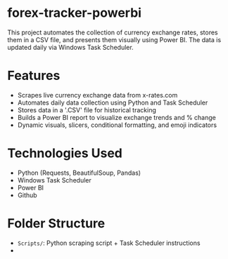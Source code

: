 # forex-tracker-powerbi

This project automates the collection of currency exchange rates, stores them in a CSV file, and presents them visually using Power BI. The data is updated daily via Windows Task Scheduler.

# Features

- Scrapes live currency exchange data from x-rates.com
- Automates daily data collection using Python and Task Scheduler
- Stores data in a '.CSV' file for historical tracking
- Builds a Power BI report to visualize exchange trends and % change
- Dynamic visuals, slicers, conditional formatting, and emoji indicators

# Technologies Used
- Python (Requests, BeautifulSoup, Pandas)
- Windows Task Scheduler
- Power BI
- Github

# Folder Structure
- `Scripts/`: Python scraping script + Task Scheduler instructions
- 
